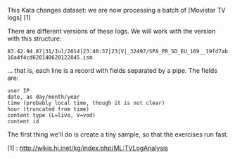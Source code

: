 
This Kata changes dataset: we are now processing a batch of [Movistar TV logs] [1]

There are different versions of these logs. We will work with the version with this structure:

   `83.42.94.87|31/Jul/2014|23:40:37|23|V|_32497/SPA_PR_SD_EU_169__19fd7ab16a4f4cd620140620122845.ism`

... that is, each line is a record with fields separated by a pipe. The fields are:

    user IP
    date, as day/month/year
    time (probably local time, though it is not clear)
    hour (truncated from time)
    content type (L=live, V=vod)
    content id

The first thing we'll do is create a tiny sample, so that the exercises run fast.


[1] : http://wikis.hi.inet/kg/index.php/ML:TVLogAnalysis